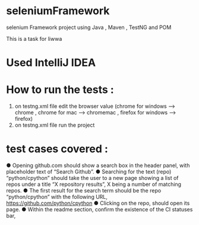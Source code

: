 # seleniumFramework
selenium Framework project using Java , Maven , TestNG and POM

This is a task for liwwa

# Used IntelliJ IDEA

# How to run the tests : 
1. on testng.xml file edit the browser value (chrome for windows --> chrome , chrome for mac --> chromemac , firefox for windows --> firefox)
2. on testng.xml file run the project


# test cases covered : 
● Opening github.com should show a search box in the header panel, with
placeholder text of “Search Github”.
● Searching for the text (repo) “python/cpython” should take the user to a new
page showing a list of repos under a title “X repository results”, X being a number
of matching repos.
● The first result for the search term should be the repo “python/cpython” with the
following URL, https://github.com/python/cpython
● Clicking on the repo, should open its page.
● Within the readme section, confirm the existence of the CI statuses bar,
